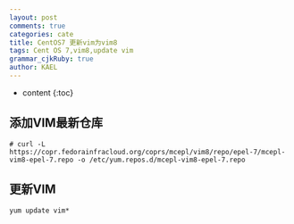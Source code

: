 ```yaml
---
layout: post
comments: true
categories: cate
title: CentOS7 更新vim为vim8
tags: Cent OS 7,vim8,update vim
grammar_cjkRuby: true
author: KAEL
---
```


* content
{:toc}

## 添加VIM最新仓库

```
# curl -L https://copr.fedorainfracloud.org/coprs/mcepl/vim8/repo/epel-7/mcepl-vim8-epel-7.repo -o /etc/yum.repos.d/mcepl-vim8-epel-7.repo
```

## 更新VIM

```
yum update vim*
```